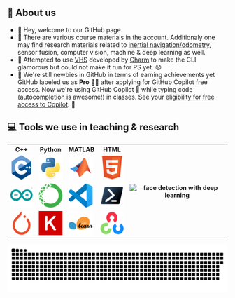 <h2>🧑 About us</h2>
<ul>
<li>🙋 Hey, welcome to our GitHub page.</li> 
<li align="adjust">👀 There are various course materials in the account. Additionaly one may find research materials related to <a href="https://github.com/mtahakoroglu/PyShoe-annotation-expansion-for-LLIO">inertial navigation/odometry</a>, sensor fusion, computer vision, machine & deep learning as well.</li>
<li>📼 Attempted to use <a href="https://github.com/charmbracelet/vhs">VHS</a> developed by <a href="https://github.com/charmbracelet">Charm</a> to make the CLI glamorous but could not make it run for PS yet. 😞</li>
<li>🌱 We're still newbies in GitHub in terms of earning achievements yet GitHub labeled us as <b>Pro</b> 👨‍🏫 after applying for GitHub Copilot free access. Now we're using GitHub Copilot 🤖 while typing code (autocompletion is awesome!) in classes. See your <a href="https://docs.github.com/en/copilot/managing-copilot/managing-copilot-as-an-individual-subscriber/managing-your-copilot-subscription/getting-free-access-to-copilot-as-a-student-teacher-or-maintainer">eligibility for free access to Copilot</a>. 🚀</li>
</ul> 
<!---
- 📫 Email: m.tahakoroglu@gumushane.edu.tr | [![Gmail Badge](https://img.shields.io/badge/-m.tahakoroglu@gmail.com-c14438?style=flat-square&logo=Gmail&logoColor=white&link=mailto:m.tahakoroglu@gmail.com)](mailto:m.tahakoroglu@gmail.com)
-->

<h2>💻 Tools we use in teaching & research</h2> 
<div>

<table>
  <tr>
    <th>C++</th>
    <th>Python</th>
    <th>MATLAB</th>
    <th>HTML</th>
    <th rowspan="4"><img src="assets/taha face detection DL.gif" alt="face detection with deep learning" style="width: 100%; height: auto;"></th>
  </tr>
  <tr>
    <td><img src="https://github.com/devicons/devicon/blob/master/icons/cplusplus/cplusplus-original.svg" alt="icon" width="55" height="55"></td>
    <td><img src="https://github.com/devicons/devicon/blob/master/icons/python/python-original.svg" title="Python" alt="Python" width="55" height="55"></td>
    <td><img src="https://github.com/devicons/devicon/blob/master/icons/matlab/matlab-original.svg" title="MATLAB" alt="MATLAB" width="55" height="55"></td>
    <td><img src="https://github.com/devicons/devicon/blob/master/icons/html5/html5-original.svg" title="HTML" width="55" height="55"></td>
  </tr>
  <tr>
    <td><img src="https://github.com/devicons/devicon/blob/master/icons/arduino/arduino-original.svg" title="Arduino" alt="Arduino" width="55" height="55"></td>
    <td><img src="https://github.com/devicons/devicon/blob/master/icons/anaconda/anaconda-original.svg" title="Anaconda" alt="Anaconda" width="55" height="55"></td>
    <td><img src="https://github.com/devicons/devicon/blob/master/icons/vscode/vscode-original.svg" title="VS Code" alt="VS Code" width="55" height="55"></td>
    <td><img src="https://github.com/devicons/devicon/blob/master/icons/powershell/powershell-original.svg" title="PowerShell" alt="PowerShell" width="55" height="55"></td>
  </tr>
  <tr>
    <td><img src="https://github.com/devicons/devicon/blob/master/icons/pytorch/pytorch-original.svg" title="Pytorch" alt="Pytorch" width="55" height="55"></td>
    <td><img src="https://github.com/devicons/devicon/blob/master/icons/keras/keras-original.svg" title="Keras" alt="Keras" width="55" height="55"></td>
    <td><img src="https://github.com/devicons/devicon/blob/master/icons/scikitlearn/scikitlearn-original.svg" title="sklearn" alt="sklearn" width="55" height="55"></td>
    <td><img src="https://github.com/devicons/devicon/blob/master/icons/opencv/opencv-original.svg" title="OpenCV" alt="OpenCV" width="55" height="55"></td>
  </tr>
</table>

<p align="center">
 <img width="1000" src="assets/github-snake.svg" alt="snake"/>
</p>

<!---
taha-koroglu/taha-koroglu is a ✨ special ✨ repository because its `README.md` (this file) appears on your GitHub profile.
You can click the Preview link to take a look at your changes.

<p align="center"><img src="figure/taha face detection DL.gif" alt="face detection with deep learning" width=%100 height=auto></p>
<p align="center"><img src="figure/color gray and BW.gif" alt="web kamerası renkli, gri tonlu ve siyah beyaz animasyon" width=%100 height=auto></p>
<p align="center"><img src="https://drive.google.com/uc?id=1i2KPMztqB4-YmFxKjJa2iSX5T9vZNExk" alt="web kamerası renkli gri tonlu ve siyah beyaz animasyon" width=%100 height=auto></p>
<p><img src="figure/mtahakoroglu-github-io-website.jpg" alt="when I was in Columbus, OH" width="1000" height=auto></p>

--->
